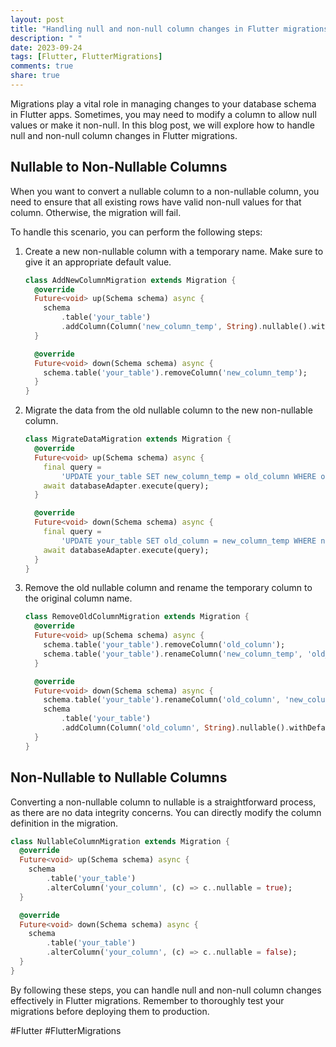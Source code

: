 ```yaml
---
layout: post
title: "Handling null and non-null column changes in Flutter migrations"
description: " "
date: 2023-09-24
tags: [Flutter, FlutterMigrations]
comments: true
share: true
---
```


Migrations play a vital role in managing changes to your database schema in Flutter apps. Sometimes, you may need to modify a column to allow null values or make it non-null. In this blog post, we will explore how to handle null and non-null column changes in Flutter migrations.

## Nullable to Non-Nullable Columns

When you want to convert a nullable column to a non-nullable column, you need to ensure that all existing rows have valid non-null values for that column. Otherwise, the migration will fail.

To handle this scenario, you can perform the following steps:

1. Create a new non-nullable column with a temporary name. Make sure to give it an appropriate default value.

   ```dart
   class AddNewColumnMigration extends Migration {
     @override
     Future<void> up(Schema schema) async {
       schema
           .table('your_table')
           .addColumn(Column('new_column_temp', String).nullable().withDefault(''));
     }

     @override
     Future<void> down(Schema schema) async {
       schema.table('your_table').removeColumn('new_column_temp');
     }
   }
   ```

2. Migrate the data from the old nullable column to the new non-nullable column.

   ```dart
   class MigrateDataMigration extends Migration {
     @override
     Future<void> up(Schema schema) async {
       final query =
           'UPDATE your_table SET new_column_temp = old_column WHERE old_column IS NOT NULL;';
       await databaseAdapter.execute(query);
     }

     @override
     Future<void> down(Schema schema) async {
       final query =
           'UPDATE your_table SET old_column = new_column_temp WHERE new_column_temp IS NOT NULL;';
       await databaseAdapter.execute(query);
     }
   }
   ```

3. Remove the old nullable column and rename the temporary column to the original column name.

   ```dart
   class RemoveOldColumnMigration extends Migration {
     @override
     Future<void> up(Schema schema) async {
       schema.table('your_table').removeColumn('old_column');
       schema.table('your_table').renameColumn('new_column_temp', 'old_column');
     }

     @override
     Future<void> down(Schema schema) async {
       schema.table('your_table').renameColumn('old_column', 'new_column_temp');
       schema
           .table('your_table')
           .addColumn(Column('old_column', String).nullable().withDefault(''));
     }
   }
   ```

## Non-Nullable to Nullable Columns

Converting a non-nullable column to nullable is a straightforward process, as there are no data integrity concerns. You can directly modify the column definition in the migration.

```dart
class NullableColumnMigration extends Migration {
  @override
  Future<void> up(Schema schema) async {
    schema
        .table('your_table')
        .alterColumn('your_column', (c) => c..nullable = true);
  }

  @override
  Future<void> down(Schema schema) async {
    schema
        .table('your_table')
        .alterColumn('your_column', (c) => c..nullable = false);
  }
}
```

By following these steps, you can handle null and non-null column changes effectively in Flutter migrations. Remember to thoroughly test your migrations before deploying them to production.

#Flutter #FlutterMigrations
